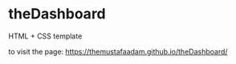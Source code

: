 # theDashboard
HTML + CSS template

to visit the page:
https://themustafaadam.github.io/theDashboard/
